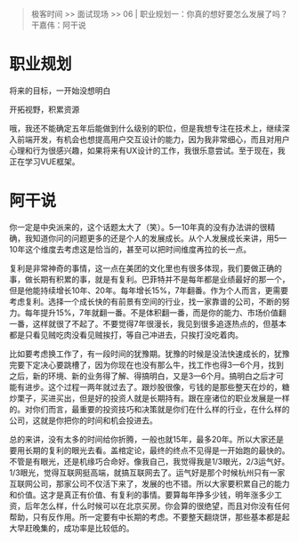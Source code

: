 > 极客时间 >> 面试现场 >> 06 | 职业规划一：你真的想好要怎么发展了吗？
> 干嘉伟：阿干说


# 职业规划

将来的目标，一开始没想明白

开拓视野，积累资源


哦，我还不能确定五年后能做到什么级别的职位，但是我想专注在技术上，继续深入前端开发，有机会也想提高用户交互设计的能力，因为我非常细心，而且对用户心理和行为很感兴趣，如果将来有UX设计的工作，我很乐意尝试。至于现在，我正在学习VUE框架。

# 阿干说

你一定是中央派来的，这个话题太大了（笑）。5—10年真的没有办法讲的很精确，我知道你问的问题更多的还是个人的发展成长。从个人发展成长来讲，用5—10年这个维度去考虑这是恰当的，甚至可以把时间维度再拉的长一点。

复利是非常神奇的事情，这一点在美团的文化里也有很多体现，我们要做正确的事，做长期有积累的事，就是有复利。巴菲特并不是每年都是业绩最好的那一个，但是他能持续增长10年、20年。每年增长15%，7年翻番。作为个人而言，更需要考虑复利。选择一个成长快的有前景有空间的行业，找一家靠谱的公司，不断的努力。每年提升15%，7年就翻一番。不是体积翻一番，而是你的能力、市场价值翻一番，这样就很了不起了。不要觉得7年很漫长，我见到很多追逐热点的，但基本都是只看见贼吃肉没看见贼挨打，等自己冲进去，只挨打没吃着肉。

比如要考虑换工作了，有一段时间的犹豫期。犹豫的时候是没法快速成长的，犹豫完要下定决心要跳槽了，因为你现在也没有那么牛，找工作也得3—6个月，找到之后，新的环境、新的业务得了解、得搞明白，又是3—6个月。搞明白之后才可能有进步。这个过程一两年就过去了。跟炒股很像，亏钱的是那些整天在炒的，糖炒栗子，买进买出，但是好的投资人就是长期持有。跟在座诸位的职业发展是一样的。对你们而言，最重要的投资技巧和决策就是你们在什么样的行业，在什么样的公司，这就是你把你的时间和机会投进去。 

总的来讲，没有太多的时间给你折腾，一般也就15年，最多20年。所以大家还是要用长期的复利的眼光去看。盖棺定论，最终的终点不见得是一开始跑的最快的。不管是有眼光，还是机缘巧合命好。像我自己，我觉得我是1/3眼光，2/3运气好。1/3眼光，觉得互联网挺高端，就搞互联网去了。运气好是那个时候杭州只有一家互联网公司，那家公司不仅活下来了，发展的也不错。所以大家要积累自己的能力和价值。这才是真正有价值、有复利的事情。要算每年挣多少钱，明年涨多少工资，后年怎么样，什么时候可以在北京买房。你会算的很绝望，而且对你没有任何帮助，只有反作用。所一定要有中长期的考虑。不要整天翻烧饼，那些基本都是起大早赶晚集的，成功率是比较低的。